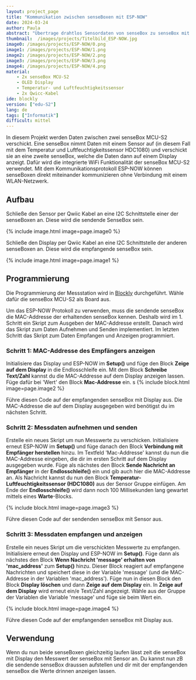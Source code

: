 ```yaml
---
layout: project_page
title: "Kommunikation zwischen senseBoxen mit ESP-NOW"
date: 2024-03-24
author: Paula
abstract: "Übertrage drahtlos Sensordaten von senseBox zu senseBox mit dem Kommunikationsprotokoll ESP-NOW."
thumbnail:  /images/projects/Titelbild_ESP-NOW.jpg
image0: /images/projects/ESP-NOW/0.png
image1: /images/projects/ESP-NOW/1.png
image2: /images/projects/ESP-NOW/2.png
image3: /images/projects/ESP-NOW/3.png
image4: /images/projects/ESP-NOW/4.png
material:
    - 2x senseBox MCU-S2
    - OLED Display
    - Temperatur- und Luftfeuchtigkeitssensor
    - 2x Qwicc-Kabel
ide: blockly
version: ["edu-S2"]   
lang: de
tags: ["Informatik"]
difficult: mittel
---
```


In diesem Projekt werden Daten zwischen zwei senseBox MCU-S2 verschickt. Eine senseBox nimmt Daten mit einem Sensor auf (in diesem Fall mit dem Temperatur und Luftfeuchtigkeitssensor HDC1080) und verschickt sie an eine zweite senseBox, welche die Daten dann auf einem Display anzeigt. Dafür wird die integrierte WiFi Funktionalität der senseBox MCU-S2 verwendet. Mit dem Kommunikationsprotokoll ESP-NOW können senseBoxen direkt miteinander kommunizieren ohne Verbindung mit einem WLAN-Netzwerk. 

## Aufbau
Schließe den Sensor per Qwiic Kabel an eine I2C Schnittstelle einer der senseBoxen an. Diese wird die sendende SenseBox sein.

{% include image.html image=page.image0 %}

Schließe den Display per Qwiic Kabel an eine I2C Schnittstelle der anderen senseBoxen an. Diese wird die empfangende senseBox sein.

{% include image.html image=page.image1 %}

## Programmierung

Die Programmierung der Messstation wird in [Blockly](https://blockly.sensebox.de) durchgeführt. Wähle dafür die senseBox MCU-S2 als Board aus. 

Um das ESP-NOW Protokoll zu verwenden, muss die sendende senseBox die MAC-Addresse der erhaltenden senseBox kennen. Deshalb wird im 1. Schritt ein Skript zum Ausgeben der MAC-Addresse erstellt. Danach wird das Skript zum Daten Aufnehmen und Senden implementiert. Im letzten Schritt das Skript zum Daten Empfangen und Anzeigen programmiert.

### Schritt 1: MAC-Addresse des Empfängers anzeigen 

Initialisiere das Display und ESP-NOW im __Setup()__ und füge den Block __Zeige auf dem Display__ in die Endlosschleife ein. Mit dem Block __Schreibe Text/Zahl__ kannst du die MAC-Addresse auf dem Display anzeigen lassen. Füge dafür bei 'Wert' den Block __Mac-Addresse__ ein. 
s
{% include block.html image=page.image2 %}

Führe diesen Code auf der empfangenden senseBox mit Display aus. Die MAC-Addresse die auf dem Display ausgegeben wird benötigst du im nächsten Schritt. 

### Schritt 2: Messdaten aufnehmen und senden

Erstelle ein neues Skript um nun Messwerte zu verschicken. Initialisiere erneut ESP-NOW im __Setup()__ und füge danach den Block __Verbindung mit Empfänger herstellen__ hinzu. Im Textfeld 'Mac-Addresse' kannst du nun die MAC-Addresse eingeben, die dir im ersten Schritt auf dem Display ausgegeben wurde. Füge als nächstes den Block __Sende Nachricht an Empfänger__ in der __Endlosschleife()__ ein und gib auch hier die MAC-Addresse an. Als Nachricht kannst du nun den Block __Temperatur-Luftfeuchtigkeitssensor (HDC1080)__ aus der Sensor Gruppe einfügen. Am Ende der __Endlosschleife()__ wird dann noch 100 Millisekunden lang gewartet mittels eines __Warte__-Blocks.

 {% include block.html image=page.image3 %}

Führe diesen Code auf der sendenden senseBox mit Sensor aus.

### Schritt 3: Messdaten empfangen und anzeigen

Erstelle ein neues Skript um die verschickten Messwerte zu empfangen.
Initialisiere erneut den Display und ESP-NOW im __Setup()__. Füge dann als nächstes den Block __Wenn Nachricht 'message' erhalten von 'mac_address'__ zum __Setup()__ hinzu. Dieser Block reagiert auf empfangene Nachrichten und speichert diese in der Variable 'message' (und die MAC-Addresse in der Variablen 'mac_address').
Füge nun in diesen Block den Block __Display löschen__ und dann __Zeige auf dem Display__ ein. In __Zeige auf dem Display__ wird erneut ein/e Text/Zahl angezeigt. Wähle aus der Gruppe der Variablen die Variable 'message' und füge sie beim Wert ein.

 {% include block.html image=page.image4 %}

Führe diesen Code auf der empfangenden senseBox mit Display aus.

## Verwendung

Wenn du nun beide senseBoxen gleichzeitig laufen lässt zeit die senseBox mit Display den Messwert der senseBox mit Sensor an. Du kannst nun zB die sendende senseBox draussen aufstellen und dir mit der empfangenden senseBox die Werte drinnen anzeigen lassen.
